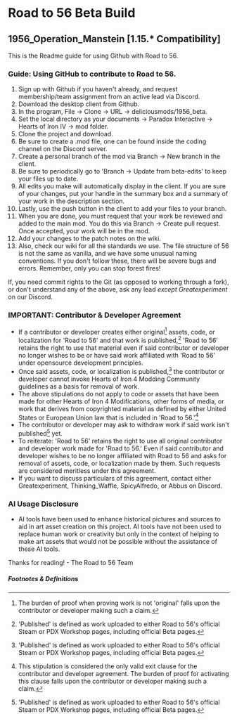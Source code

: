 # Road to 56 Beta Build
## 1956_Operation_Manstein [1.15.* Compatibility]

This is the Readme guide for using Github with Road to 56.

### Guide: Using GitHub to contribute to Road to 56.

1. Sign up with Github if you haven't already, and request membership/team assignment from an active lead via Discord.
2. Download the desktop client from Github.
3. In the program, File &rarr; Clone &rarr; URL &rarr; deliciousmods/1956_beta.
4. Set the local directory as your documents &rarr; Paradox Interactive &rarr; Hearts of Iron IV &rarr; mod folder.
5. Clone the project and download.
6. Be sure to create a .mod file, one can be found inside the coding channel on the Discord server.
7. Create a personal branch of the mod via Branch &rarr; New branch in the client.
8. Be sure to periodically go to 'Branch &rarr; Update from beta-edits' to keep your files up to date.
9. All edits you make will automatically display in the client. If you are sure of your changes, put your handle in the summary box and a summary of your work in the description section.
10. Lastly, use the push button in the client to add your files to your branch.
11. When you are done, you must request that your work be reviewed and added to the main mod. You do this via Branch &rarr; Create pull request. Once accepted, your work will be in the mod.
12. Add your changes to the patch notes on the wiki.
13. Also, check our wiki for all the standards we use. The file structure of 56 is not the same as vanilla, and we have some unusual naming conventions. If you don't follow these, there will be severe bugs and errors. Remember, only you can stop forest fires!

If, you need commit rights to the Git (as opposed to working through a fork), or don't understand any of the above, ask any lead *except Greatexperiment* on our Discord.

### IMPORTANT: Contributor & Developer Agreement
* If a contributor or developer creates either original[^2] assets, code, or localization for 'Road to 56' and that work is published,[^1] 'Road to 56' retains the right to use that material even if said contributor or developer no longer wishes to be or have said work affiliated with 'Road to 56' under opensource development principles.
* Once said assets, code, or localization is published,[^1] the contributor or developer cannot invoke Hearts of Iron 4 Modding Community guidelines as a basis for removal of work.
* The above stipulations do not apply to code or assets that have been made for other Hearts of Iron 4 Modifications, other forms of media, or work that derives from copyrighted material as defined by either United States or European Union law that is included in 'Road to 56.'[^3]
* The contributor or developer may ask to withdraw work if said work isn't published[^1] yet. 
* To reiterate: 'Road to 56' retains the right to use all original contributor and developer work made for 'Road to 56.' Even if said contributor and developer wishes to be no longer affiliated with Road to 56 and asks for removal of assets, code, or localization made by them. Such requests are considered meritless under this agreement.
* If you want to discuss particulars of this agreement, contact either Greatexperiment, Thinking_Waffle, SpicyAlfredo, or Abbus on Discord.

### AI Usage Disclosure
* AI tools have been used to enhance historical pictures and sources to aid in art asset creation on this project. AI tools have not been used to replace human work or creativity but only in the context of helping to make art assets that would not be possible without the assistance of these AI tools. 


Thanks for reading! - The Road to 56 Team

##### Footnotes & Definitions
[^1]: 'Published' is defined as work uploaded to either Road to 56's official Steam or PDX Workshop pages, including official Beta pages.
[^2]: The burden of proof when proving work is not 'original' falls upon the contributor or developer making such a claim. 
[^3]: This stipulation is considered the only valid exit clause for the contributor and developer agreement. The burden of proof for activating this clause falls upon the contributor or developer making such a claim.
